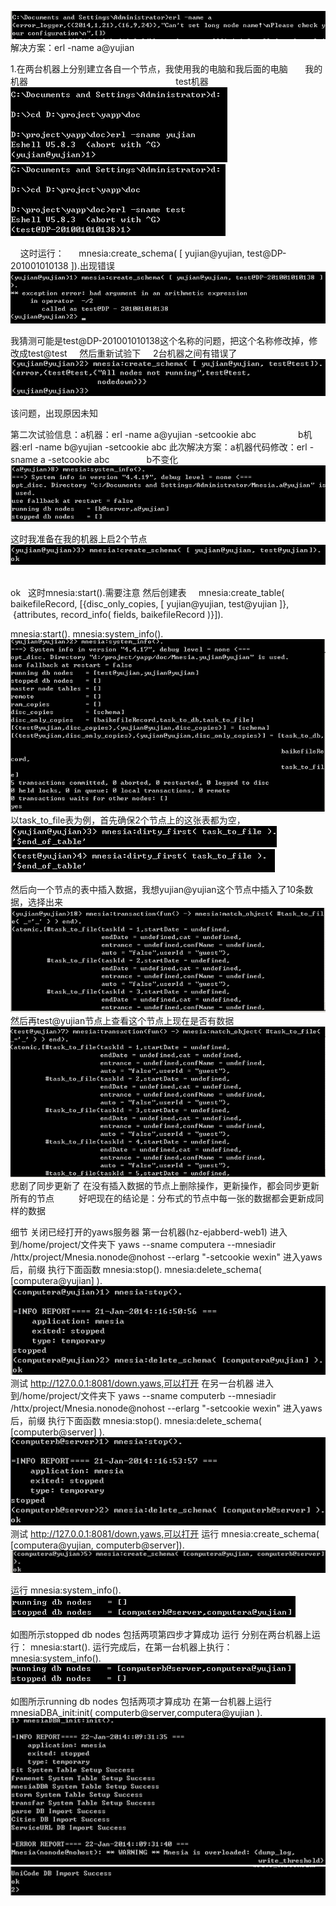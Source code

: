 ![](../../images/screenshot_1534763749726.png)
解决方案：erl -name a@yujian

1.在两台机器上分别建立各自一个节点，我使用我的电脑和我后面的电脑
 
    我的机器                                                            test机器
        
![](../../images/screenshot_1534763754171.png)
![](../../images/screenshot_1534763758351.png)
       

    这时运行：
     mnesia:create_schema( [ yujian@yujian, test@DP-201001010138 ]).出现错误
    ![](../../images/screenshot_1534763762823.png)

我猜测可能是test@DP-201001010138这个名称的问题，把这个名称修改掉，修改成test@test
    然后重新试验下
    2台机器之间有错误了    
![](../../images/screenshot_1534763767619.png)

该问题，出现原因未知

第二次试验信息：a机器：erl -name a@yujian -setcookie abc
                b机器:erl -name b@yujian -setcookie abc
此次解决方案：a机器代码修改：erl -sname a -setcookie abc
              b不变化
![](../../images/screenshot_1534763772945.png)

这时我准备在我的机器上启2个节点
![](../../images/screenshot_1534763786574.png)
    

ok
  这时mnesia:start().需要注意
然后创建表
    mnesia:create_table( baikefileRecord, [{disc_only_copies, [ yujian@yujian, test@yujian ]},
 {attributes, record_info( fields, baikefileRecord )}]).

mnesia:start().
mnesia:system_info().
![](../../images/screenshot_1534763796287.png)
以task_to_file表为例，首先确保2个节点上的这张表都为空，
![](../../images/screenshot_1534763808187.png)
![](../../images/screenshot_1534763812793.png)


然后向一个节点的表中插入数据，我想yujian@yujian这个节点中插入了10条数据，选择出来
![](../../images/screenshot_1534763817633.png)
然后再test@yujian节点上查看这个节点上现在是否有数据  
![](../../images/screenshot_1534763822164.png)
悲剧了同步更新了
在没有插入数据的节点上删除操作，更新操作，都会同步更新所有的节点
        
好吧现在的结论是：分布式的节点中每一张的数据都会更新成同样的数据




细节
关闭已经打开的yaws服务器
第一台机器(hz-ejabberd-web1)
进入到/home/project/文件夹下
yaws --sname computera --mnesiadir /httx/project/Mnesia.nonode@nohost --erlarg "-setcookie wexin"
进入yaws后，前缀
执行下面函数
mnesia:stop().
mnesia:delete_schema( [computera@yujian] ).
![](../../images/screenshot_1534763829026.png)
测试 http://127.0.0.1:8081/down.yaws,可以打开
在另一台机器
进入到/home/project/文件夹下
yaws --sname computerb --mnesiadir /httx/project/Mnesia.nonode@nohost --erlarg "-setcookie wexin"
进入yaws后，前缀
执行下面函数
mnesia:stop().
mnesia:delete_schema( [computerb@server] ).
![](../../images/screenshot_1534763836568.png)
测试 http://127.0.0.1:8081/down.yaws,可以打开
运行
mnesia:create_schema( [computera@yujian, computerb@server]).
 ![](../../images/screenshot_1534763841240.png)

运行
mnesia:system_info().
 ![](../../images/screenshot_1534763845866.png)

如图所示stopped db nodes 包括两项第四步才算成功
运行
分别在两台机器上运行：
mnesia:start().
运行完成后，在第一台机器上执行：
mnesia:system_info().
 ![](../../images/screenshot_1534763850414.png)

如图所示running db nodes 包括两项才算成功
在第一台机器上运行
mnesiaDBA_init:init( computerb@server,computera@yujian ).
 ![](../../images/screenshot_1534763855543.png)
 ![](../../images/screenshot_1534763860153.png)